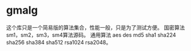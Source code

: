 # gmalg
这个库只是一个简易版的算法集合，性能一般，只是为了测试方便。
国密算法 sm1，sm2，sm3，sm4算法源码。
通用算法 aes des md5 sha1 sha224 sha256 sha384 sha512 rsa1024 rsa2048。
